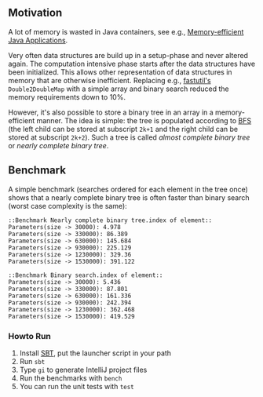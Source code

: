 ## Motivation

A lot of memory is wasted in Java containers, see e.g.,
[Memory-efficient Java Applications](http://www.cs.virginia.edu/kim/publicity/pldi09tutorials/memory-efficient-java-tutorial.pdf).

Very often data structures are build up in a setup-phase and never altered again. The computation intensive phase
starts after the data structures have been initialized.
This allows other representation
of data structures in memory that are otherwise inefficient.
Replacing e.g., [fastutil's](http://fastutil.di.unimi.it/docs/it/unimi/dsi/fastutil/doubles/Double2DoubleMap.html)
`Double2DoubleMap` with a simple array and binary search reduced the memory requirements down to 10%.

However, it's also possible to store a binary tree in an array in a memory-efficient manner.
The idea is simple: the tree is populated according to [BFS](http://faculty.cs.niu.edu/~mcmahon/CS241/Notes/bintree.html)
(the left child can be stored at subscript `2k+1` and the right child can be stored at subscript `2k+2`).
Such a tree is called _almost complete binary tree_ or _nearly complete binary tree_.

## Benchmark

A simple benchmark (searches ordered for each element in the tree once) shows that a nearly complete binary tree
is often faster than binary search (worst case complexity is the same):

```
::Benchmark Nearly complete binary tree.index of element::
Parameters(size -> 30000): 4.978
Parameters(size -> 330000): 86.389
Parameters(size -> 630000): 145.684
Parameters(size -> 930000): 225.129
Parameters(size -> 1230000): 329.36
Parameters(size -> 1530000): 391.122

::Benchmark Binary search.index of element::
Parameters(size -> 30000): 5.436
Parameters(size -> 330000): 87.801
Parameters(size -> 630000): 161.336
Parameters(size -> 930000): 242.394
Parameters(size -> 1230000): 362.468
Parameters(size -> 1530000): 419.529
```

### Howto Run

1. Install [SBT](http://www.scala-sbt.org/), put the launcher script in your path
1. Run `sbt`
1. Type `gi` to generate IntelliJ project files
1. Run the benchmarks with `bench`
1. You can run the unit tests with `test`